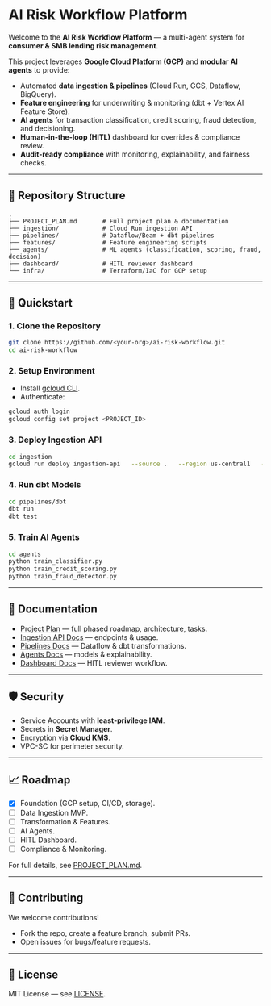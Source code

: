
# AI Risk Workflow Platform

Welcome to the **AI Risk Workflow Platform** — a multi-agent system for **consumer & SMB lending risk management**.

This project leverages **Google Cloud Platform (GCP)** and **modular AI agents** to provide:

- Automated **data ingestion & pipelines** (Cloud Run, GCS, Dataflow, BigQuery).
- **Feature engineering** for underwriting & monitoring (dbt + Vertex AI Feature Store).
- **AI agents** for transaction classification, credit scoring, fraud detection, and decisioning.
- **Human-in-the-loop (HITL)** dashboard for overrides & compliance review.
- **Audit-ready compliance** with monitoring, explainability, and fairness checks.

---

## 📂 Repository Structure

```
.
├── PROJECT_PLAN.md       # Full project plan & documentation
├── ingestion/            # Cloud Run ingestion API
├── pipelines/            # Dataflow/Beam + dbt pipelines
├── features/             # Feature engineering scripts
├── agents/               # ML agents (classification, scoring, fraud, decision)
├── dashboard/            # HITL reviewer dashboard
└── infra/                # Terraform/IaC for GCP setup
```

---

## 🚀 Quickstart

### 1. Clone the Repository
```bash
git clone https://github.com/<your-org>/ai-risk-workflow.git
cd ai-risk-workflow
```

### 2. Setup Environment
- Install [gcloud CLI](https://cloud.google.com/sdk/docs/install).
- Authenticate:
```bash
gcloud auth login
gcloud config set project <PROJECT_ID>
```

### 3. Deploy Ingestion API
```bash
cd ingestion
gcloud run deploy ingestion-api   --source .   --region us-central1   --service-account sa-run-ingest@<PROJECT_ID>.iam.gserviceaccount.com
```

### 4. Run dbt Models
```bash
cd pipelines/dbt
dbt run
dbt test
```

### 5. Train AI Agents
```bash
cd agents
python train_classifier.py
python train_credit_scoring.py
python train_fraud_detector.py
```

---

## 📑 Documentation

- [Project Plan](PROJECT_PLAN.md) — full phased roadmap, architecture, tasks.  
- [Ingestion API Docs](ingestion/README.md) — endpoints & usage.  
- [Pipelines Docs](pipelines/README.md) — Dataflow & dbt transformations.  
- [Agents Docs](agents/README.md) — models & explainability.  
- [Dashboard Docs](dashboard/README.md) — HITL reviewer workflow.  

---

## 🛡️ Security

- Service Accounts with **least-privilege IAM**.  
- Secrets in **Secret Manager**.  
- Encryption via **Cloud KMS**.  
- VPC-SC for perimeter security.  

---

## 📈 Roadmap

- [x] Foundation (GCP setup, CI/CD, storage).  
- [ ] Data Ingestion MVP.  
- [ ] Transformation & Features.  
- [ ] AI Agents.  
- [ ] HITL Dashboard.  
- [ ] Compliance & Monitoring.  

For full details, see [PROJECT_PLAN.md](PROJECT_PLAN.md).

---

## 🤝 Contributing

We welcome contributions!  
- Fork the repo, create a feature branch, submit PRs.  
- Open issues for bugs/feature requests.  

---

## 📜 License

MIT License — see [LICENSE](LICENSE).
